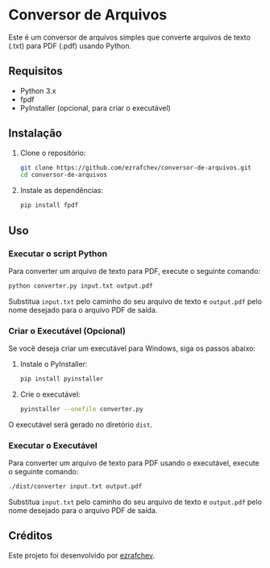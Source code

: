 
# Conversor de Arquivos

Este é um conversor de arquivos simples que converte arquivos de texto (.txt) para PDF (.pdf) usando Python.

## Requisitos

- Python 3.x
- fpdf
- PyInstaller (opcional, para criar o executável)

## Instalação

1. Clone o repositório:
    ```bash
    git clone https://github.com/ezrafchev/conversor-de-arquivos.git
    cd conversor-de-arquivos
    ```

2. Instale as dependências:
    ```bash
    pip install fpdf
    ```

## Uso

### Executar o script Python

Para converter um arquivo de texto para PDF, execute o seguinte comando:
```bash
python converter.py input.txt output.pdf
```
Substitua `input.txt` pelo caminho do seu arquivo de texto e `output.pdf` pelo nome desejado para o arquivo PDF de saída.

### Criar o Executável (Opcional)

Se você deseja criar um executável para Windows, siga os passos abaixo:

1. Instale o PyInstaller:
    ```bash
    pip install pyinstaller
    ```

2. Crie o executável:
    ```bash
    pyinstaller --onefile converter.py
    ```

O executável será gerado no diretório `dist`.

### Executar o Executável

Para converter um arquivo de texto para PDF usando o executável, execute o seguinte comando:
```bash
./dist/converter input.txt output.pdf
```
Substitua `input.txt` pelo caminho do seu arquivo de texto e `output.pdf` pelo nome desejado para o arquivo PDF de saída.

## Créditos

Este projeto foi desenvolvido por [ezrafchev](https://github.com/ezrafchev).


